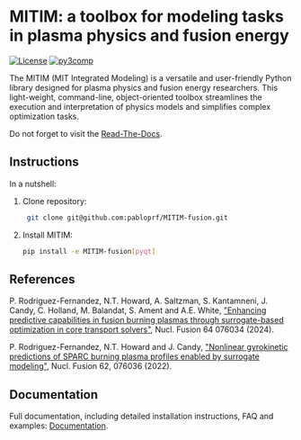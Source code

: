 MITIM: a toolbox for modeling tasks in plasma physics and fusion energy
=======================================================================

[![License](https://img.shields.io/badge/license-MIT-green.svg)](docs/LICENSE)
[![py3comp](https://img.shields.io/badge/py3-compatible-brightgreen.svg)](https://img.shields.io/badge/py3-compatible-brightgreen.svg)

The MITIM (MIT Integrated Modeling) is a versatile and user-friendly Python library designed for plasma physics and fusion energy researchers. This light-weight, command-line, object-oriented toolbox streamlines the execution and interpretation of physics models and simplifies complex optimization tasks.

Do not forget to visit the [Read-The-Docs](https://mitim-fusion.readthedocs.io).

Instructions
------------

In a nutshell:

1. Clone repository:
    ```bash
     git clone git@github.com:pabloprf/MITIM-fusion.git
    ```

2. Install MITIM:
    ```bash
    pip install -e MITIM-fusion[pyqt]
    ```

References
----------

P. Rodriguez-Fernandez, N.T. Howard, A. Saltzman, S. Kantamneni, J. Candy, C. Holland, M. Balandat, S. Ament and A.E. White, ["Enhancing predictive capabilities in fusion burning plasmas through surrogate-based optimization in core transport solvers"](https://iopscience.iop.org/article/10.1088/1741-4326/ad4b3d), Nucl. Fusion 64 076034 (2024).

P. Rodriguez-Fernandez, N.T. Howard and J. Candy, ["Nonlinear gyrokinetic predictions of SPARC burning plasma profiles enabled by surrogate modeling"](https://iopscience.iop.org/article/10.1088/1741-4326/ac64b2), Nucl. Fusion 62, 076036 (2022).


Documentation
-------------

Full documentation, including detailed installation instructions, FAQ and examples: [Documentation](https://mitim-fusion.readthedocs.io).